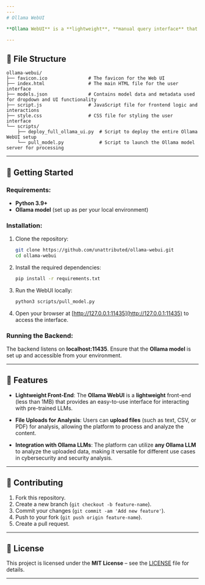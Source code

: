 ```yaml
---
---
# Ollama WebUI

**Ollama WebUI** is a **lightweight**, **manual query interface** that allows users to interact with **pre-trained LLMs** for security data analysis. It provides a simple, **under 1MB** front-end that enables users to upload files for analysis, offering an efficient way to process and analyze security tool outputs.

---
```


## 📁 File Structure

```plaintext
ollama-webui/
├── favicon.ico               # The favicon for the Web UI
├── index.html                # The main HTML file for the user interface
├── models.json               # Contains model data and metadata used for dropdown and UI functionality
├── script.js                 # JavaScript file for frontend logic and interactions
├── style.css                 # CSS file for styling the user interface
└── scripts/
    ├── deploy_full_ollama_ui.py  # Script to deploy the entire Ollama WebUI setup
    └── pull_model.py             # Script to launch the Ollama model server for processing
```

---

## 🚀 Getting Started

### Requirements:

* **Python 3.9+**
* **Ollama model** (set up as per your local environment)

### Installation:

1. Clone the repository:

   ```bash
   git clone https://github.com/unattributed/ollama-webui.git
   cd ollama-webui
   ```

2. Install the required dependencies:

   ```bash
   pip install -r requirements.txt 
   ```

3. Run the WebUI locally:

   ```bash
   python3 scripts/pull_model.py
   ```

4. Open your browser at [http://127.0.0.1:11435](http://127.0.0.1:11435) to access the interface.

### Running the Backend:

The backend listens on **localhost:11435**. Ensure that the **Ollama model** is set up and accessible from your environment. 

---

## 🔧 Features

* **Lightweight Front-End**: The **Ollama WebUI** is a **lightweight** front-end (less than 1MB) that provides an easy-to-use interface for interacting with pre-trained LLMs.

* **File Uploads for Analysis**: Users can **upload files** (such as text, CSV, or PDF) for analysis, allowing the platform to process and analyze the content.

* **Integration with Ollama LLMs**: The platform can utilize **any Ollama LLM** to analyze the uploaded data, making it versatile for different use cases in cybersecurity and security analysis.

---

## 🤝 Contributing

1. Fork this repository.
2. Create a new branch (`git checkout -b feature-name`).
3. Commit your changes (`git commit -am 'Add new feature'`).
4. Push to your fork (`git push origin feature-name`).
5. Create a pull request.

---

## 📜 License

This project is licensed under the **MIT License** – see the [LICENSE](LICENSE) file for details.

---

